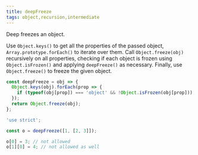```yaml
---
title: deepFreeze
tags: object,recursion,intermediate
---
```


Deep freezes an object.

Use `Object.keys()` to get all the properties of the passed object, `Array.prototype.forEach()` to iterate over them.
Call `Object.freeze(obj)` recursively on all properties, checking if each object is frozen using `Object.isFrozen()` and applying `deepFreeze()` as necessary.
Finally, use `Object.freeze()` to freeze the given object.

```js
const deepFreeze = obj => {
  Object.keys(obj).forEach(prop => {
    if (typeof(obj[prop]) === 'object' && !Object.isFrozen(obj[prop])) deepFreeze(obj[prop]);
  });
  return Object.freeze(obj);
};
```

```js
'use strict';

const o = deepFreeze([1, [2, 3]]);

o[0] = 3; // not allowed
o[1][0] = 4; // not allowed as well
```
